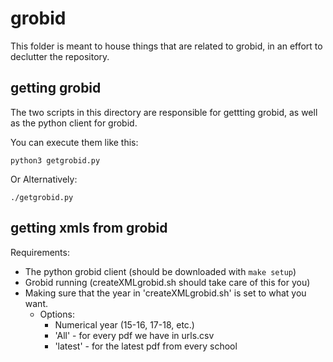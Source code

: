 # grobid

This folder is meant to house things that are related to grobid, in an effort to declutter the repository.

## getting grobid

The two scripts in this directory are responsible for gettting grobid, as well as the python client for grobid.

You can execute them like this:
```
python3 getgrobid.py
```
Or Alternatively:
```
./getgrobid.py
```

## getting xmls from grobid

Requirements:
* The python grobid client (should be downloaded with `make setup`)
* Grobid running (createXMLgrobid.sh should take care of this for you)
* Making sure that the year in 'createXMLgrobid.sh' is set to what you want.
	* Options:
		* Numerical year (15-16, 17-18, etc.)
		* 'All' - for every pdf we have in urls.csv
		* 'latest' - for the latest pdf from every school

